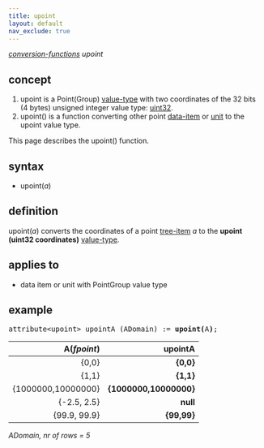 ```yaml
---
title: upoint
layout: default
nav_exclude: true
---
```

*[conversion-functions](conversion-functions) upoint*

## concept

1. upoint is a Point(Group) [value-type](value-type) with two coordinates of the 32 bits (4 bytes) unsigned integer value type: [uint32](uint32).
2. upoint() is a function converting other point [data-item](data-item) or [unit](unit) to the upoint value type.

This page describes the upoint() function.

## syntax

- upoint(*a*)

## definition

upoint(*a*) converts the coordinates of a point [tree-item](tree-item) *a* to the **upoint (uint32 coordinates)** [value-type](value-type).

## applies to

- data item or unit with PointGroup value type

## example
<pre>
attribute&lt;upoint&gt; upointA (ADomain) := <B>upoint(</B>A<B>)</B>;
</pre>

| A(*fpoint*)        | **upointA**            |
|-------------------:|-----------------------:|
| {0,0}              | **{0,0}**              |
| {1,1}              | **{1,1}**              |
| {1000000,10000000} | **{1000000,10000000}** |
| {-2.5, 2.5}        | **null**               |
| {99.9, 99.9}       | **{99,99}**            |

*ADomain, nr of rows = 5*